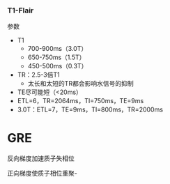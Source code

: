 ### T1-Flair

参数

- T1
  - 700-900ms（3.0T）
  - 650-750ms（1.5T）
  - 450-500ms（0.3T）
- TR：2.5-3倍T1
  - 太长和太短的TR都会影响水信号的抑制
- TE尽可能短（<20ms）
- ETL=6，TR=2064ms，TI=750ms，TE=9ms
- 3.0T：ETL=7，TE=9ms，TI=800ms，TR=2000ms



# GRE

反向梯度加速质子失相位

正向梯度使质子相位重聚-























